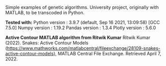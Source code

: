 Simple examples of genetic algorithms.
University project, originally with MATLAB, to be transcoded in Python.

**Tested with:**
Python version :  3.9.7 (default, Sep 16 2021, 13:09:58)
[GCC 7.5.0]
Numpy version  :  1.19.2
Pandas version :  1.3.4
Plotly version :  5.6.0

**Active Contour MATLAB algorithm from Ritwik Kumar**
Ritwik Kumar (2022). Snakes: Active Contour Models (https://www.mathworks.com/matlabcentral/fileexchange/28109-snakes-active-contour-models), MATLAB Central File Exchange. Retrieved April 7, 2022. 